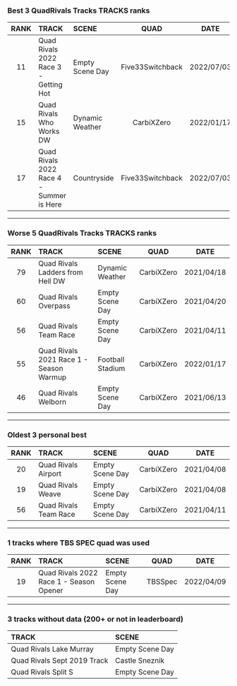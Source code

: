 ### Best 3 QuadRivals Tracks TRACKS ranks
|RANK|TRACK|SCENE|QUAD|DATE|
|:---:|:---|:---|:---:|:---:|
|11|Quad Rivals 2022 Race 3 - Getting Hot|Empty Scene Day|Five33Switchback|2022/07/03|
|15|Quad Rivals Who Works DW|Dynamic Weather|CarbiXZero|2022/01/17|
|17|Quad Rivals 2022 Race 4 - Summer is Here|Countryside|Five33Switchback|2022/07/03|
---
### Worse 5 QuadRivals Tracks TRACKS ranks
|RANK|TRACK|SCENE|QUAD|DATE|
|:---:|:---|:---|:---:|:---:|
|79|Quad Rivals Ladders from Hell DW|Dynamic Weather|CarbiXZero|2021/04/18|
|60|Quad Rivals Overpass|Empty Scene Day|CarbiXZero|2021/04/20|
|56|Quad Rivals Team Race|Empty Scene Day|CarbiXZero|2021/04/11|
|55|Quad Rivals 2021 Race 1 - Season Warmup|Football Stadium|CarbiXZero|2022/01/17|
|46|Quad Rivals Welborn|Empty Scene Day|CarbiXZero|2021/06/13|
---
### Oldest 3 personal best
|RANK|TRACK|SCENE|QUAD|DATE|
|:---:|:---|:---|:---:|:---:|
|20|Quad Rivals Airport|Empty Scene Day|CarbiXZero|2021/04/08|
|19|Quad Rivals Weave|Empty Scene Day|CarbiXZero|2021/04/08|
|56|Quad Rivals Team Race|Empty Scene Day|CarbiXZero|2021/04/11|
---
### 1 tracks where TBS SPEC quad was used
|RANK|TRACK|SCENE|QUAD|DATE|
|:---:|:---|:---|:---:|:---:|
|19|Quad Rivals 2022 Race 1 - Season Opener|Empty Scene Day|TBSSpec|2022/04/09|
---
### 3 tracks without data (200+ or not in leaderboard)
|TRACK|SCENE|
|:---|:---|
|Quad Rivals Lake Murray|Empty Scene Day|
|Quad Rivals Sept 2019 Track|Castle Sneznik|
|Quad Rivals Split S|Empty Scene Day|
